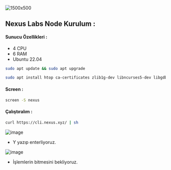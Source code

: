 
![1500x500](https://github.com/user-attachments/assets/7cf9996a-5dcb-49e3-8f2e-07d2940fd580)

## Nexus Labs Node Kurulum : 

#### Sunucu Özellikleri : 

- 4 CPU 
- 6 RAM
- Ubuntu 22.04

```bash
sudo apt update && sudo apt upgrade
```
```bash
sudo apt install htop ca-certificates zlib1g-dev libncurses5-dev libgdbm-dev protobuf-compiler libnss3-dev tmux iptables curl nvme-cli git wget make jq libleveldb-dev build-essential pkg-config ncdu tar clang bsdmainutils lsb-release libssl-dev libreadline-dev libffi-dev jq gcc screen unzip lz4 -y
```

#### Screen : 

```bash
screen -S nexus
```

#### Çalıştıralım  : 

```bash
curl https://cli.nexus.xyz/ | sh
```

![image](https://github.com/user-attachments/assets/d5da2401-e8b0-4810-8679-5af43878a986)


- Y yazıp enterliyoruz.

![image](https://github.com/user-attachments/assets/83bd5487-0db1-45d9-9540-9ca91f1d484e)

- İşlemlerin bitmesini bekliyoruz.

